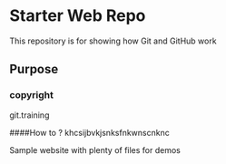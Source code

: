 # Starter Web Repo

This repository is for showing how Git and GitHub work

## Purpose


### copyright
git.training

####How to ?
khcsijbvkjsnksfnkwnscnknc

Sample website with plenty of files for demos
